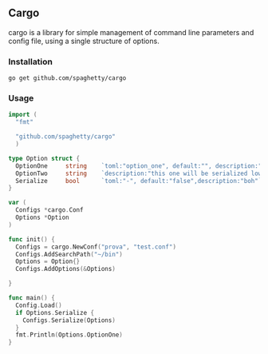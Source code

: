 Cargo
-----

cargo is a library for simple management of command line parameters and config
file, using a single structure of options.

### Installation

```
go get github.com/spaghetty/cargo
```

### Usage

```go
import (
  "fmt"

  "github.com/spaghetty/cargo"
  )

type Option struct {
  OptionOne     string    `toml:"option_one", default:"", description:"this is"`
  OptionTwo     string    `description:"this one will be serialized lowered"`
  Serialize     bool      `toml:"-", default:"false",description:"boh"`
}

var (
  Configs *cargo.Conf
  Options *Option
)

func init() {
  Configs = cargo.NewConf("prova", "test.conf")
  Configs.AddSearchPath("~/bin")
  Options = Option{}
  Configs.AddOptions(&Options)

}

func main() {
  Config.Load()
  if Options.Serialize {
    Configs.Serialize(Options)
  }
  fmt.Println(Options.OptionOne)
}
```
